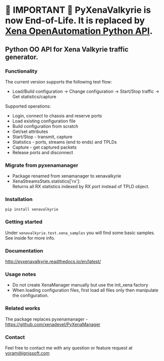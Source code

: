 
# 🔴 **IMPORTANT** 🔴 **PyXenaValkyrie is now End-of-Life. It is replaced by [Xena OpenAutomation Python API](https://github.com/xenanetworks/open-automation-python-api).**


## Python OO API for Xena Valkyrie traffic generator.

### Functionality
The current version supports the following test flow:

- Load/Build configuration -> Change configuration -> Start/Stop traffic -> Get statistics/capture

Supported operations:

- Login, connect to chassis and reserve ports
- Load existing configuration file
- Build configuration from scratch
- Get/set attributes
- Start/Stop - transmit, capture
- Statistics - ports, streams (end to ends) and TPLDs
- Capture - get captured packets
- Release ports and disconnect

### Migrate from pyxenamanager
- Package renamed from xenamanager to xenavalkyrie
- XenaStreamsStats.statistics['rx']:<br>
  Returns all RX statistics indexed by RX port instead of TPLD object.

### Installation
```
pip install xenavalkyrie
```

### Getting started
Under ```xenavalkyrie.test.xena_samples``` you will find some basic samples.<br>
See inside for more info.

### Documentation
http://pyxenavalkyrie.readthedocs.io/en/latest/

### Usage notes
- Do not create XenaManager manually but use the init_xena factory
- When loading configuration files, first load all files only then manipulate the configuration.

### Related works
The package replaces pyxenamanager - https://github.com/xenadevel/PyXenaManager

### Contact
Feel free to contact me with any question or feature request at yoram@ignissoft.com
